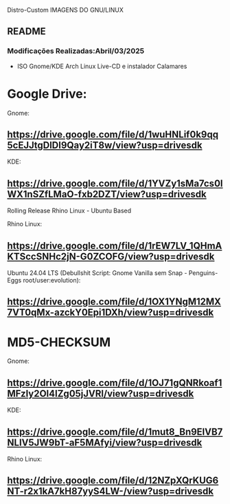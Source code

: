  Distro-Custom
IMAGENS DO GNU/LINUX
## README
### Modificações Realizadas:Abril/03/2025
- ISO Gnome/KDE Arch Linux Live-CD e instalador Calamares

  
# Google Drive:

Gnome:
## https://drive.google.com/file/d/1wuHNLif0k9qq5cEJJtgDlDI9Qay2iT8w/view?usp=drivesdk

KDE:
## https://drive.google.com/file/d/1YVZy1sMa7cs0IWX1nSZfLMaO-fxb2DZT/view?usp=drivesdk

Rolling Release Rhino Linux - Ubuntu Based

Rhino Linux:
## https://drive.google.com/file/d/1rEW7LV_1QHmAKTSccSNHc2jN-G0ZCOFG/view?usp=drivesdk

Ubuntu 24.04 LTS (Debullshit Script: Gnome Vanilla sem Snap - Penguins-Eggs root/user:evolution):
## https://drive.google.com/file/d/1OX1YNgM12MX7VT0qMx-azckY0Epi1DXh/view?usp=drivesdk


# MD5-CHECKSUM

Gnome:
## https://drive.google.com/file/d/1OJ71gQNRkoaf1MFzIy2Ol4IZg05jJVRl/view?usp=drivesdk

KDE:
## https://drive.google.com/file/d/1mut8_Bn9ElVB7NLIV5JW9bT-aF5MAfyi/view?usp=drivesdk

Rhino Linux:
## https://drive.google.com/file/d/12NZpXQrKUG6NT-r2x1kA7kH87yyS4LW-/view?usp=drivesdk

